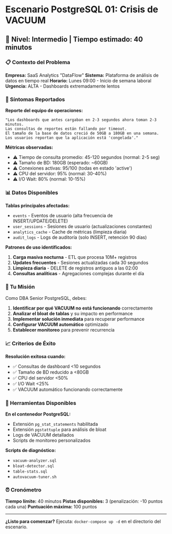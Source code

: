 # Escenario PostgreSQL 01: Crisis de VACUUM
## 🔴 Nivel: Intermedio | Tiempo estimado: 40 minutos

### 📋 Contexto del Problema

**Empresa:** SaaS Analytics "DataFlow"
**Sistema:** Plataforma de análisis de datos en tiempo real
**Horario:** Lunes 09:00 - Inicio de semana laboral
**Urgencia:** ALTA - Dashboards extremadamente lentos

### 🚨 Síntomas Reportados

**Reporte del equipo de operaciones:**
```
"Los dashboards que antes cargaban en 2-3 segundos ahora toman 2-3 minutos.
Las consultas de reportes están fallando por timeout.
El tamaño de la base de datos creció de 50GB a 180GB en una semana.
Los usuarios reportan que la aplicación está 'congelada'."
```

**Métricas observadas:**
- ⚠️ Tiempo de consulta promedio: 45-120 segundos (normal: 2-5 seg)
- ⚠️ Tamaño de BD: 180GB (esperado: ~60GB)
- ⚠️ Conexiones activas: 95/100 (todas en estado 'active')
- ⚠️ CPU del servidor: 95% (normal: 30-40%)
- ⚠️ I/O Wait: 80% (normal: 10-15%)

### 📊 Datos Disponibles

**Tablas principales afectadas:**
- `events` - Eventos de usuario (alta frecuencia de INSERT/UPDATE/DELETE)
- `user_sessions` - Sesiones de usuario (actualizaciones constantes)
- `analytics_cache` - Cache de métricas (limpieza diaria)
- `audit_logs` - Logs de auditoría (solo INSERT, retención 90 días)

**Patrones de uso identificados:**
1. **Carga masiva nocturna** - ETL que procesa 10M+ registros
2. **Updates frecuentes** - Sesiones actualizadas cada 30 segundos
3. **Limpieza diaria** - DELETE de registros antiguos a las 02:00
4. **Consultas analíticas** - Agregaciones complejas durante el día

### 🎯 Tu Misión

Como DBA Senior PostgreSQL, debes:

1. **Identificar por qué VACUUM no está funcionando** correctamente
2. **Analizar el bloat de tablas** y su impacto en performance
3. **Implementar solución inmediata** para recuperar performance
4. **Configurar VACUUM automático** optimizado
5. **Establecer monitoreo** para prevenir recurrencia

### 📈 Criterios de Éxito

**Resolución exitosa cuando:**
- ✅ Consultas de dashboard <10 segundos
- ✅ Tamaño de BD reducido a <80GB
- ✅ CPU del servidor <50%
- ✅ I/O Wait <25%
- ✅ VACUUM automático funcionando correctamente

### 🔧 Herramientas Disponibles

**En el contenedor PostgreSQL:**
- Extensión `pg_stat_statements` habilitada
- Extensión `pgstattuple` para análisis de bloat
- Logs de VACUUM detallados
- Scripts de monitoreo personalizados

**Scripts de diagnóstico:**
- `vacuum-analyzer.sql`
- `bloat-detector.sql`
- `table-stats.sql`
- `autovacuum-tuner.sh`

### ⏰ Cronómetro

**Tiempo límite:** 40 minutos
**Pistas disponibles:** 3 (penalización: -10 puntos cada una)
**Puntuación máxima:** 100 puntos

---

**¿Listo para comenzar?** 
Ejecuta: `docker-compose up -d` en el directorio del escenario.
